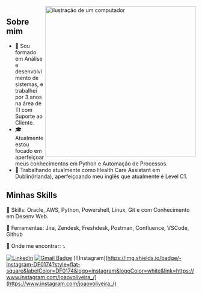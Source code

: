 <img src="https://raw.githubusercontent.com/MicaelliMedeiros/micaellimedeiros/master/image/computer-illustration.png" alt="ilustração de um computador" min-width="400px" max-width="400px" width="400px" align="right">

## Sobre mim

- 🤔 Sou formado em Análise e desenvolvimento de sistemas, e trabalhei por 3 anos na área de TI com Suporte ao Cliente.
- 🎓 Atualmente estou focado em aperfeiçoar meus conhecimentos em Python e Automação de Processos.
- 💼 Trabalhando atualmente como Health Care Assistant em Dublin(Irlanda), aperfeiçoando meu inglês que atualmente é Level C1.

## Minhas Skills

<p align="left">
  🦄 Skills: Oracle, AWS, Python, Powershell, Linux, Git e com Conhecimento em Desenv Web.  
</p>

<p align="left">
  💼 Ferramentas: Jira, Zendesk, Freshdesk, Postman, Confluence, VSCode, Github
</p>

<p align="left">
  💌 Onde me encontrar: ⤵️
</p>

[![Linkedin](https://img.shields.io/badge/-username-blue?style=flat-square&logo=Linkedin&logoColor=white&link=https://www.linkedin.com/in/jvioliveira)](https://www.linkedin.com/in/jvioliveira)
[![Gmail Badge](https://img.shields.io/badge/-seuemail@email.com-006bed?style=flat-square&logo=Gmail&logoColor=white&link=mailto:jooao.voliveira@gmail.com)](mailto:jooao.voliveira@gmail.com)
[![Instagram](https://img.shields.io/badge/-Instagram-DF0174?style=flat-square&labelColor=DF0174&logo=instagram&logoColor=white&link=https://www.instagram.com/joaovoliveira_/](https://www.instagram.com/joaovoliveira_/)
